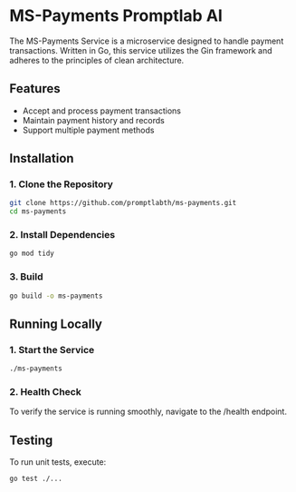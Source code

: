 # MS-Payments Promptlab AI

The MS-Payments Service is a microservice designed to handle payment transactions. Written in Go, this service utilizes the Gin framework and adheres to the principles of clean architecture.

## Features

- Accept and process payment transactions
- Maintain payment history and records
- Support multiple payment methods

## Installation

### 1. Clone the Repository

```bash
git clone https://github.com/promptlabth/ms-payments.git
cd ms-payments
```


### 2. Install Dependencies
```bash
go mod tidy
```

### 3. Build
```bash
go build -o ms-payments
```

## Running Locally

### 1. Start the Service
```bash
./ms-payments
```

### 2. Health Check
To verify the service is running smoothly, navigate to the /health endpoint.

## Testing
To run unit tests, execute:
```bash
go test ./...
```



